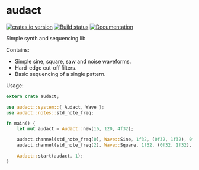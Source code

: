 # audact
[![crates.io version](https://img.shields.io/crates/v/audact.svg)](https://crates.io/crates/audact)
[![Build status](https://travis-ci.org/shockham/audact.svg?branch=master)](https://travis-ci.org/shockham/audact)
[![Documentation](https://docs.rs/audact/badge.svg)](https://docs.rs/audact)

Simple synth and sequencing lib

Contains:
- Simple sine, square, saw and noise waveforms.
- Hard-edge cut-off filters.
- Basic sequencing of a single pattern.

Usage:

```rust
extern crate audact;

use audact::system::{ Audact, Wave };
use audact::notes::std_note_freq;

fn main() {
    let mut audact = Audact::new(16, 120, 4f32);

    audact.channel(std_note_freq(0), Wave::Sine, 1f32, (0f32, 1f32), 0f32, vec![0,4,8,12]);
    audact.channel(std_note_freq(2), Wave::Square, 1f32, (0f32, 1f32), 0f32, vec![2,6,10,14]);

    Audact::start(audact, 1);
}
```
